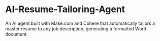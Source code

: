 # AI-Resume-Tailoring-Agent
An AI agent built with Make.com and Cohere that automatically tailors a master resume to any job description, generating a formatted Word document.
